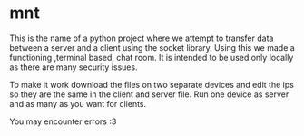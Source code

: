 # mnt
This is the name of a python project where we attempt to transfer data between a server and a client using the socket library. Using this we made a functioning ,terminal based, chat room.
It is intended to be used only locally as there are many security issues.

To make it work download the files on two separate devices and edit the ips so they are the same in the client and server file. Run one device as server and as many as you want for clients.

You may encounter errors :3
